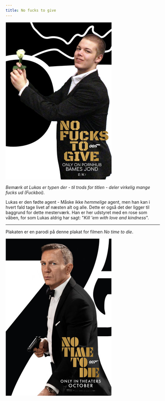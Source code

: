 ```yaml
---
title: No fucks to give
---
```


[![No fucks to give](/img/digital/nftg_LRes.jpg)](/img/digital/nftg_HRes.jpg)

*Bemærk at Lukas er typen der - til trods for titlen - deler virkelig mange fucks ud (Fuckboi).*

Lukas er den fødte agent - Måske ikke *hemmelige* agent, men han kan i hvert fald tage livet af næsten alt og alle. Dette er også det der ligger til baggrund for dette mesterværk. Han er her udstyret med en rose som våben, for som Lukas aldrig har sagt: "*Kill 'em with love and kindness*".

---

Plakaten er en parodi på denne plakat for filmen *No time to die*.

[![Reference](/img/digital/nftg_Ref.jpg)](/img/digital/nftg_Ref.jpg)
